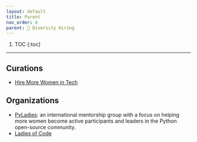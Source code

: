 ```yaml
---
layout: default
title: Parent
nav_order: 4
parent: 🌈 Diversity Hiring
---
```


1. TOC
{:toc}

---
## **Curations**
 - [Hire More Women in Tech](https://www.hiremorewomenintech.com/)

## **Organizations**
 - [PyLadies](http://www.pyladies.com/): an international mentorship group with a focus on helping more women become active participants and leaders in the Python open-source community. 
 - [Ladies of Code](https://www.ladiesofcode.com/)